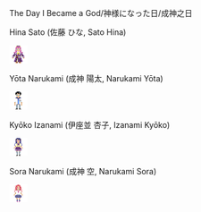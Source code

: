 The Day I Became a God/神様になった日/成神之日

Hina Sato (佐藤 ひな, Sato Hina)

![Sato Hina](HinaSato32.png "Sato Hina")

Yōta Narukami (成神 陽太, Narukami Yōta)

![Yōta Narukami](YotaNarukami32.png "Yōta Narukami")

Kyōko Izanami (伊座並 杏子, Izanami Kyōko)

![Kyōko Izanami](KyotoIzanami32.png "Kyōko Izanami")

Sora Narukami (成神 空, Narukami Sora)

![Sora Narukami](SoraNarukami32.png "Sora Narukami")
